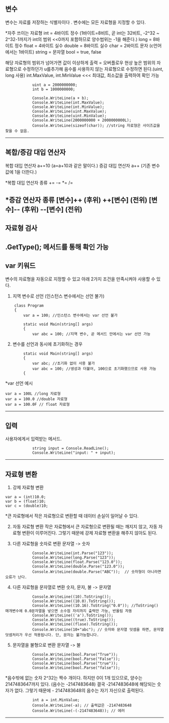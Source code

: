 ## 변수
변수는 자료를 저장하는 식별자이다 .
변수에는 모든 자료형을 지정할 수 있다.

*자주 쓰이는 자료형
int = 4바이트 정수 (1바이트=8비트, 곧 int는 32비트, -2^32 ~ 2^32-1까지가 int의 범위 <<0까지 포함하므로 양수범위는 -1을 해준다.)
long = 8바이트 정수
float = 4바이트 실수 
double = 8바이트 실수
char = 2바이트 문자 (c언어에서는 1바이트)
string = 문자열
bool = true, false

해당 자료형의 범위가 넘어가면 값이 이상하게 출력 = 오버플로우 현상
높은 범위의 자료형으로 수정하던가 u를추가해 음수를 사용하지 않는 자료형으로 수정하면 된다.(uint, long 사용)
int.MaxValue, int.MinValue <<< 최대값, 최소값을 출력하여 확인 가능

```
            uint a = 2000000000;
            int b = 1000000000;

            Console.WriteLine(a + b);
            Console.WriteLine(int.MaxValue);
            Console.WriteLine(int.MinValue);
            Console.WriteLine(uint.MaxValue);
            Console.WriteLine(uint.MinValue);
            Console.WriteLine(2000000000 + 2000000000L);
            Console.WriteLine(sizeof(char)); //string 자료형은 사이즈값을 찾을 수 없음.
```
---

## 복합/증감 대입 연산자
복합 대입 연산자 a+=10 (a=a+10과 같은 말이다.)
증감 대입 연산자 a++ (기존 변수값에 1을 더한다.)

*복합 대입 연산자 종류
+=
-=
*=
/=

*증감 연산자 종류
[변수]++ (후위)
++[변수] (전위)
[변수]-- (후위)
--[변수] (전위)
---

## 자료형 검사

.GetType(); 메서드를 통해 확인 가능
---

## var 키워드
변수의 자료형을 자동으로 지정할 수 있고 아래 2가지 조건을 만족시켜야 사용할 수 있다.
1) 지역 변수로 선언 (인스턴스 변수에서는 선언 불가)

```
    class Program
    {
        var a = 100; //인스턴스 변수에서는 var 선언 불가

        static void Main(string[] args)
        {
            var abc = 100; //지역 변수, 곧 메서드 안에서는 var 선언 가능
```

2) 변수를 선언과 동시에 초기화하는 경우
```
        static void Main(string[] args)
        {
            var abc; //초기화 없이 사용 불가
            var abc = 100; //생성과 더불어, 100으로 초기화했으므로 사용 가능    
        {

```

*var 선언 예시
```
var a = 100L //long 자료형
var a = 100.0 //double 자료형
var a = 100.0F // float 자료형
```
---

## 입력
사용자에게서 입력받는 메서드.
```
            string input = Console.ReadLine();
            Console.WriteLine("input: " + input);
```
---

## 자료형 변환
1) 강제 자료형 변환
```
var a = (int)10.0;
var b = (float)10;
var c = (double)10;
```
*큰 자료형에서 작은 자료형으로 변환할 때 데이터 손실이 일어날 수 있다.

2) 자동 자료형 변환
작은 자료형에서 큰 자료형으로 변환될 때는 깨지지 않고, 자동 자료형 변환이 이루어진다. 그렇기 때문에 강제 자료형 변환을 해주지 않아도 된다.

3) 다른 자료형을 숫자로 변환
문자열 -> 숫자
```
            Console.WriteLine(int.Parse("123"));
            Console.WriteLine(long.Parse("123"));
            Console.WriteLine(float.Parse("123.0"));
            Console.WriteLine(double.Parse("123.0"));            
            Console.WriteLine(double.Parse("ABC"));  // 숫자형이 아니라면 오류가 난다.           

```

4) 다른 자료형을 문자열로 변환
숫자, 문자, 불 -> 문자열
```
            Console.WriteLine((10).ToString());
            Console.WriteLine((10.0).ToString());
            Console.WriteLine((10.16).ToString("0.0")); //ToString() 매개변수에 0.0문자열을 넣으면 소수점 자리까지 출력만 가능, 반올림 자동
            Console.WriteLine(('a').ToString());
            Console.WriteLine((true).ToString());
            Console.WriteLine((flase).ToString());
            Console.WriteLine(10+"abc"); // 숫자와 문자열 덧셈을 하면, 문자열 덧셈처리가 우선 적용됩니다. 단, 문자는 불가능합니다.

```

5) 문자열을 불형으로 변환
문자열 -> 불
```
            Console.WriteLine(bool.Parse("True"));
            Console.WriteLine(bool.Parse("False"));
            Console.WriteLine(bool.Parse("true"));
            Console.WriteLine(bool.Parse("false"));
```

*음수밖에 없는 숫자
2^32는 짝수 개이다. 하지만 0이 1개 있으므로, 양수는 2147483647까지 있다. (음수는 -2147483648) 결국 -2147483648에 해당되는 숫자가 없다. 그렇기 때문에 -
2147483648의 음수는 자기 자신으로 출력된다.
```
            int a = int.MinValue;
            Console.WriteLine(-a); // 출력값은 -2147483648
            Console.WriteLine(-(-2147483648)); // 에러
```

---

